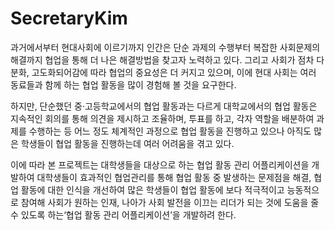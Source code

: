 # SecretaryKim

과거에서부터 현대사회에 이르기까지 인간은 단순 과제의 수행부터 복잡한 사회문제의 해결까지 협업을 통해 더 나은 해결방법을 찾고자 노력하고 있다. 
그리고 사회가 점차 다분화, 고도화되어감에 따라 협업의 중요성은 더 커지고 있으며, 이에 현대 사회는 여러 동료들과 함께 하는 
협업 활동을 많이 경험해 볼 것을 요구한다.

  하지만, 단순했던 중·고등학교에서의 협업 활동과는 다르게 대학교에서의 협업 활동은 지속적인 회의를 통해 의견을 제시하고 조율하며, 
투표를 하고, 각자 역할을 배분하여 과제를 수행하는 등 어느 정도 체계적인 과정으로 협업 활동을 진행하고 있으나 아직도 많은 학생들이 
협업 활동을 진행하는데 여러 어려움을 겪고 있다.

  이에 따라 본 프로젝트는 대학생들을 대상으로 하는 협업 활동 관리 어플리케이션을 개발하여 대학생들이 효과적인 협업관리를 통해 
협업 활동 중 발생하는 문제점을 해결, 협업 활동에 대한 인식을 개선하여 많은 학생들이 협업 활동에 보다 적극적이고 능동적으로 
참여해 사회가 원하는 인재, 나아가 사회 발전을 이끄는 리더가 되는 것에 도움을 줄 수 있도록 하는‘협업 활동 관리 어플리케이션’을 개발하려 한다.
